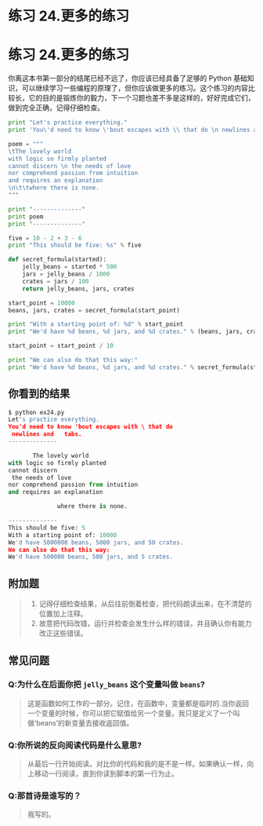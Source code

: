 # 练习 24.更多的练习

# 练习 24.更多的练习

你离这本书第一部分的结尾已经不远了，你应该已经具备了足够的 Python 基础知识，可以继续学习一些编程的原理了，但你应该做更多的练习。这个练习的内容比较长，它的目的是锻炼你的毅力，下一个习题也差不多是这样的，好好完成它们，做到完全正确，记得仔细检查。

```py
print "Let's practice everything."
print 'You\'d need to know \'bout escapes with \\ that do \n newlines and \t tabs.'

poem = """
\tThe lovely world
with logic so firmly planted
cannot discern \n the needs of love
nor comprehend passion from intuition
and requires an explanation
\n\t\twhere there is none.
"""

print "--------------"
print poem
print "--------------"

five = 10 - 2 + 3 - 6
print "This should be five: %s" % five

def secret_formula(started):
    jelly_beans = started * 500
    jars = jelly_beans / 1000
    crates = jars / 100
    return jelly_beans, jars, crates

start_point = 10000
beans, jars, crates = secret_formula(start_point)

print "With a starting point of: %d" % start_point
print "We'd have %d beans, %d jars, and %d crates." % (beans, jars, crates)

start_point = start_point / 10

print "We can also do that this way:"
print "We'd have %d beans, %d jars, and %d crates." % secret_formula(start_point) 
```

## 你看到的结果

```py
$ python ex24.py
Let's practice everything.
You'd need to know 'bout escapes with \ that do
 newlines and   tabs.
--------------

       The lovely world
with logic so firmly planted
cannot discern
 the needs of love
nor comprehend passion from intuition
and requires an explanation

              where there is none.

--------------
This should be five: 5
With a starting point of: 10000
We'd have 5000000 beans, 5000 jars, and 50 crates.
We can also do that this way:
We'd have 500000 beans, 500 jars, and 5 crates. 
```

## 附加题

> 1.  记得仔细检查结果，从后往前倒着检查，把代码朗读出来，在不清楚的位置加上注释。
> 2.  故意把代码改错，运行并检查会发生什么样的错误，并且确认你有能力改正这些错误。

## 常见问题

### Q:为什么在后面你把 `jelly_beans` 这个变量叫做 `beans`?

> 这是函数如何工作的一部分。记住，在函数中，变量都是临时的.当你返回一个变量的时候，你可以把它赋值给另一个变量。我只是定义了一个叫做‘beans’的新变量去接收返回值。

### Q:你所说的反向阅读代码是什么意思?

> 从最后一行开始阅读。对比你的代码和我的是不是一样。如果确认一样，向上移动一行阅读，直到你读到脚本的第一行为止。

### Q:那首诗是谁写的？

> 我写的。